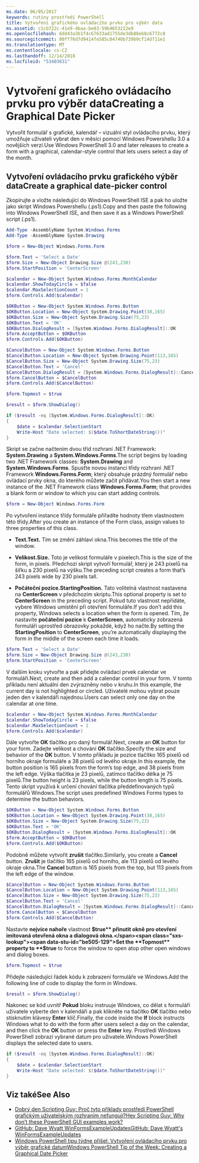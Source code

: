 ```yaml
---
ms.date: 06/05/2017
keywords: rutiny prostředí PowerShell
title: Vytvoření grafického ovládacího prvku pro výběr data
ms.assetid: c1cb722c-41e9-4baa-be83-59b4653222e9
ms.openlocfilehash: 6dd43a3b1f4c67633ad1755de3db88eb8c6772c8
ms.sourcegitcommit: 00ff76d7d9414fe585c04740b739b9cf14d711e1
ms.translationtype: MT
ms.contentlocale: cs-CZ
ms.lasthandoff: 12/14/2018
ms.locfileid: "53403631"
---
```

# <a name="creating-a-graphical-date-picker"></a><span data-ttu-id="be505-103">Vytvoření grafického ovládacího prvku pro výběr data</span><span class="sxs-lookup"><span data-stu-id="be505-103">Creating a Graphical Date Picker</span></span>

<span data-ttu-id="be505-104">Vytvořit formulář s grafické, kalendář – vizuální styl ovládacího prvku, který umožňuje uživateli vybrat den v měsíci pomocí Windows Powershellu 3.0 a novějších verzí.</span><span class="sxs-lookup"><span data-stu-id="be505-104">Use Windows PowerShell 3.0 and later releases to create a form with a graphical, calendar-style control that lets users select a day of the month.</span></span>

## <a name="create-a-graphical-date-picker-control"></a><span data-ttu-id="be505-105">Vytvoření ovládacího prvku grafického výběr data</span><span class="sxs-lookup"><span data-stu-id="be505-105">Create a graphical date-picker control</span></span>

<span data-ttu-id="be505-106">Zkopírujte a vložte následující do Windows PowerShell ISE a pak ho uložte jako skript Windows Powershellu (.ps1).</span><span class="sxs-lookup"><span data-stu-id="be505-106">Copy and then paste the following into Windows PowerShell ISE, and then save it as a Windows PowerShell script (.ps1).</span></span>

```powershell
Add-Type -AssemblyName System.Windows.Forms
Add-Type -AssemblyName System.Drawing

$form = New-Object Windows.Forms.Form

$form.Text = 'Select a Date'
$form.Size = New-Object Drawing.Size @(243,230)
$form.StartPosition = 'CenterScreen'

$calendar = New-Object System.Windows.Forms.MonthCalendar
$calendar.ShowTodayCircle = $false
$calendar.MaxSelectionCount = 1
$form.Controls.Add($calendar)

$OKButton = New-Object System.Windows.Forms.Button
$OKButton.Location = New-Object System.Drawing.Point(38,165)
$OKButton.Size = New-Object System.Drawing.Size(75,23)
$OKButton.Text = 'OK'
$OKButton.DialogResult = [System.Windows.Forms.DialogResult]::OK
$form.AcceptButton = $OKButton
$form.Controls.Add($OKButton)

$CancelButton = New-Object System.Windows.Forms.Button
$CancelButton.Location = New-Object System.Drawing.Point(113,165)
$CancelButton.Size = New-Object System.Drawing.Size(75,23)
$CancelButton.Text = 'Cancel'
$CancelButton.DialogResult = [System.Windows.Forms.DialogResult]::Cancel
$form.CancelButton = $CancelButton
$form.Controls.Add($CancelButton)

$form.Topmost = $true

$result = $form.ShowDialog()

if ($result -eq [System.Windows.Forms.DialogResult]::OK)
{
    $date = $calendar.SelectionStart
    Write-Host "Date selected: $($date.ToShortDateString())"
}
```

<span data-ttu-id="be505-107">Skript se začne načtením dvou tříd rozhraní .NET Framework: **System.Drawing** a **System.Windows.Forms**.</span><span class="sxs-lookup"><span data-stu-id="be505-107">The script begins by loading two .NET Framework classes: **System.Drawing** and **System.Windows.Forms**.</span></span> <span data-ttu-id="be505-108">Spusťte novou instanci třídy rozhraní .NET Framework **Windows.Forms.Form**; který obsahuje prázdný formulář nebo ovládací prvky okna, do kterého můžete začít přidávat.</span><span class="sxs-lookup"><span data-stu-id="be505-108">You then start a new instance of the .NET Framework class **Windows.Forms.Form**; that provides a blank form or window to which you can start adding controls.</span></span>

```powershell
$form = New-Object Windows.Forms.Form
```

<span data-ttu-id="be505-109">Po vytvoření instance třídy formuláře přiřadíte hodnoty třem vlastnostem této třídy.</span><span class="sxs-lookup"><span data-stu-id="be505-109">After you create an instance of the Form class, assign values to three properties of this class.</span></span>

- <span data-ttu-id="be505-110">**Text.**</span><span class="sxs-lookup"><span data-stu-id="be505-110">**Text.**</span></span> <span data-ttu-id="be505-111">Tím se změní záhlaví okna.</span><span class="sxs-lookup"><span data-stu-id="be505-111">This becomes the title of the window.</span></span>

- <span data-ttu-id="be505-112">**Velikost.**</span><span class="sxs-lookup"><span data-stu-id="be505-112">**Size.**</span></span> <span data-ttu-id="be505-113">Toto je velikost formuláře v pixelech.</span><span class="sxs-lookup"><span data-stu-id="be505-113">This is the size of the form, in pixels.</span></span> <span data-ttu-id="be505-114">Předchozí skript vytvoří formulář, který je 243 pixelů na šířku a 230 pixelů na výšku.</span><span class="sxs-lookup"><span data-stu-id="be505-114">The preceding script creates a form that’s 243 pixels wide by 230 pixels tall.</span></span>

- <span data-ttu-id="be505-115">**Počáteční pozice.**</span><span class="sxs-lookup"><span data-stu-id="be505-115">**StartingPosition.**</span></span> <span data-ttu-id="be505-116">Tato volitelná vlastnost nastavena na **CenterScreen** v předchozím skriptu.</span><span class="sxs-lookup"><span data-stu-id="be505-116">This optional property is set to **CenterScreen** in the preceding script.</span></span> <span data-ttu-id="be505-117">Pokud tuto vlastnost nepřidáte, vybere Windows umístění při otevření formuláře.</span><span class="sxs-lookup"><span data-stu-id="be505-117">If you don’t add this property, Windows selects a location when the form is opened.</span></span> <span data-ttu-id="be505-118">Tím, že nastavíte **počáteční pozice** k **CenterScreen**, automaticky zobrazená formuláři uprostřed obrazovky pokaždé, když ho načte.</span><span class="sxs-lookup"><span data-stu-id="be505-118">By setting the **StartingPosition** to **CenterScreen**, you’re automatically displaying the form in the middle of the screen each time it loads.</span></span>

```powershell
$form.Text = 'Select a Date'
$form.Size = New-Object Drawing.Size @(243,230)
$form.StartPosition = 'CenterScreen'
```

<span data-ttu-id="be505-119">V dalším kroku vytvořte a pak přidejte ovládací prvek calendar ve formuláři.</span><span class="sxs-lookup"><span data-stu-id="be505-119">Next, create and then add a calendar control in your form.</span></span> <span data-ttu-id="be505-120">V tomto příkladu není aktuální den zvýrazněny nebo v kruhu.</span><span class="sxs-lookup"><span data-stu-id="be505-120">In this example, the current day is not highlighted or circled.</span></span> <span data-ttu-id="be505-121">Uživatelé mohou vybrat pouze jeden den v kalendáři najednou.</span><span class="sxs-lookup"><span data-stu-id="be505-121">Users can select only one day on the calendar at one time.</span></span>

```powershell
$calendar = New-Object System.Windows.Forms.MonthCalendar
$calendar.ShowTodayCircle = $false
$calendar.MaxSelectionCount = 1
$form.Controls.Add($calendar)
```

<span data-ttu-id="be505-122">Dále vytvořte **OK** tlačítko pro daný formulář.</span><span class="sxs-lookup"><span data-stu-id="be505-122">Next, create an **OK** button for your form.</span></span> <span data-ttu-id="be505-123">Zadejte velikost a chování **OK** tlačítko.</span><span class="sxs-lookup"><span data-stu-id="be505-123">Specify the size and behavior of the **OK** button.</span></span> <span data-ttu-id="be505-124">V tomto příkladu je pozice tlačítko 165 pixelů od horního okraje formuláře a 38 pixelů od levého okraje.</span><span class="sxs-lookup"><span data-stu-id="be505-124">In this example, the button position is 165 pixels from the form’s top edge, and 38 pixels from the left edge.</span></span> <span data-ttu-id="be505-125">Výška tlačítka je 23 pixelů, zatímco tlačítko délka je 75 pixelů.</span><span class="sxs-lookup"><span data-stu-id="be505-125">The button height is 23 pixels, while the button length is 75 pixels.</span></span> <span data-ttu-id="be505-126">Tento skript využívá k určení chování tlačítka předdefinovaných typů formulářů Windows.</span><span class="sxs-lookup"><span data-stu-id="be505-126">The script uses predefined Windows Forms types to determine the button behaviors.</span></span>

```powershell
$OKButton = New-Object System.Windows.Forms.Button
$OKButton.Location = New-Object System.Drawing.Point(38,165)
$OKButton.Size = New-Object System.Drawing.Size(75,23)
$OKButton.Text = 'OK'
$OKButton.DialogResult = [System.Windows.Forms.DialogResult]::OK
$form.AcceptButton = $OKButton
$form.Controls.Add($OKButton)
```

<span data-ttu-id="be505-127">Podobně můžete vytvořit **zrušit** tlačítko.</span><span class="sxs-lookup"><span data-stu-id="be505-127">Similarly, you create a **Cancel** button.</span></span> <span data-ttu-id="be505-128">**Zrušit** je tlačítko 165 pixelů od horního, ale 113 pixelů od levého okraje okna.</span><span class="sxs-lookup"><span data-stu-id="be505-128">The **Cancel** button is 165 pixels from the top, but 113 pixels from the left edge of the window.</span></span>

```powershell
$CancelButton = New-Object System.Windows.Forms.Button
$CancelButton.Location = New-Object System.Drawing.Point(113,165)
$CancelButton.Size = New-Object System.Drawing.Size(75,23)
$CancelButton.Text = 'Cancel'
$CancelButton.DialogResult = [System.Windows.Forms.DialogResult]::Cancel
$form.CancelButton = $CancelButton
$form.Controls.Add($CancelButton)
```

<span data-ttu-id="be505-129">Nastavte **nejvíce nahoře** vlastnost **$true** přinutit okně pro otevření imitovaná otevřená okna a dialogová okna.</span><span class="sxs-lookup"><span data-stu-id="be505-129">Set the **Topmost** property to **$true** to force the window to open atop other open windows and dialog boxes.</span></span>

```powershell
$form.Topmost = $true
```

<span data-ttu-id="be505-130">Přidejte následující řádek kódu k zobrazení formuláře ve Windows.</span><span class="sxs-lookup"><span data-stu-id="be505-130">Add the following line of code to display the form in Windows.</span></span>

```powershell
$result = $form.ShowDialog()
```

<span data-ttu-id="be505-131">Nakonec se kód uvnitř **Pokud** bloku instruuje Windows, co dělat s formuláři uživatele vyberte den v kalendáři a pak klikněte na tlačítko **OK** tlačítko nebo stisknutím klávesy **Enter** klíč.</span><span class="sxs-lookup"><span data-stu-id="be505-131">Finally, the code inside the **If** block instructs Windows what to do with the form after users select a day on the calendar, and then click the **OK** button or press the **Enter** key.</span></span> <span data-ttu-id="be505-132">Prostředí Windows PowerShell zobrazí vybrané datum pro uživatele.</span><span class="sxs-lookup"><span data-stu-id="be505-132">Windows PowerShell displays the selected date to users.</span></span>

```powershell
if ($result -eq [System.Windows.Forms.DialogResult]::OK)
{
    $date = $calendar.SelectionStart
    Write-Host "Date selected: $($date.ToShortDateString())"
}
```

## <a name="see-also"></a><span data-ttu-id="be505-133">Viz také</span><span class="sxs-lookup"><span data-stu-id="be505-133">See Also</span></span>

- [<span data-ttu-id="be505-134">Dobrý den Scripting Guy:  Proč tyto příklady prostředí PowerShell grafickým uživatelským rozhraním nefungují?</span><span class="sxs-lookup"><span data-stu-id="be505-134">Hey Scripting Guy:  Why don’t these PowerShell GUI examples work?</span></span>](https://go.microsoft.com/fwlink/?LinkId=506644)
- [<span data-ttu-id="be505-135">GitHub: Dave Wyatt WinFormsExampleUpdates</span><span class="sxs-lookup"><span data-stu-id="be505-135">GitHub: Dave Wyatt's WinFormsExampleUpdates</span></span>](https://github.com/dlwyatt/WinFormsExampleUpdates)
- [<span data-ttu-id="be505-136">Windows PowerShell tipu týdne přišel:  Vytvoření ovládacího prvku pro výběr grafické datum</span><span class="sxs-lookup"><span data-stu-id="be505-136">Windows PowerShell Tip of the Week:  Creating a Graphical Date Picker</span></span>](https://technet.microsoft.com/library/ff730942.aspx)